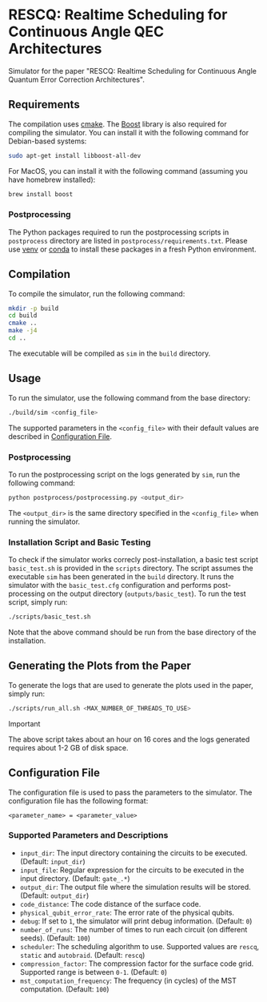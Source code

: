 # RESCQ: Realtime Scheduling for Continuous Angle QEC Architectures

Simulator for the paper "RESCQ: Realtime Scheduling for Continuous Angle Quantum Error Correction Architectures".

## Requirements
The compilation uses [cmake](https://cmake.org). The [Boost](https://www.boost.org) library is also required for compiling the simulator. You can install it with the following command for Debian-based systems:
```bash
sudo apt-get install libboost-all-dev
```
For MacOS, you can install it with the following command (assuming you have homebrew installed):
```bash
brew install boost
```

### Postprocessing
The Python packages required to run the postprocessing scripts in `postprocess` directory are listed in `postprocess/requirements.txt`. Please use [venv](https://docs.python.org/3/library/venv.html) or [conda](https://docs.conda.io/en/latest/) to install these packages in a fresh Python environment.

## Compilation
To compile the simulator, run the following command:
```bash
mkdir -p build
cd build
cmake ..
make -j4
cd ..
```
The executable will be compiled as `sim` in the `build` directory.

## Usage
To run the simulator, use the following command from the base directory:
```bash
./build/sim <config_file>
```
The supported parameters in the `<config_file>` with their default values are described in [Configuration File](#configuration-file).

### Postprocessing
To run the postprocessing script on the logs generated by `sim`, run the following command:
```bash
python postprocess/postprocessing.py <output_dir>
```
The `<output_dir>` is the same directory specified in the `<config_file>` when running the simulator.

### Installation Script and Basic Testing
To check if the simulator works correcly post-installation, a basic test script `basic_test.sh` is provided in the `scripts` directory. The script assumes the executable `sim` has been generated in the `build` directory. It runs the simulator with the `basic_test.cfg` configuration and performs post-processing on the output directory (`outputs/basic_test`). To run the test script, simply run:
```bash
./scripts/basic_test.sh
```
Note that the above command should be run from the base directory of the installation.

## Generating the Plots from the Paper
To generate the logs that are used to generate the plots used in the paper, simply run:
```bash
./scripts/run_all.sh <MAX_NUMBER_OF_THREADS_TO_USE>
```
> [!IMPORTANT]
> The above script takes about an hour on 16 cores and the logs generated requires about 1-2 GB of disk space.

## Configuration File
The configuration file is used to pass the parameters to the simulator. The configuration file has the following format:
```
<parameter_name> = <parameter_value>
```

### Supported Parameters and Descriptions
- `input_dir`: The input directory containing the circuits to be executed. (Default: `input_dir`)
- `input_file`: Regular expression for the circuits to be executed in the input directory. (Default: `gate_.*`)
- `output_dir`: The output file where the simulation results will be stored. (Default: `output_dir`)
- `code_distance`: The code distance of the surface code.
- `physical_qubit_error_rate`: The error rate of the physical qubits.
- `debug`: If set to `1`, the simulator will print debug information. (Default: `0`)
- `number_of_runs`: The number of times to run each circuit (on different seeds). (Default: `100`)
- `scheduler`: The scheduling algorithm to use. Supported values are `rescq`, `static` and `autobraid`. (Default: `rescq`)
- `compression_factor`: The compression factor for the surface code grid. Supported range is between `0-1`. (Default: `0`)
- `mst_computation_frequency`: The frequency (in cycles) of the MST computation. (Default: `100`)
